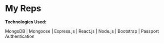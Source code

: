 # My Reps

**Technologies Used:**

MongoDB | Mongoose | Express.js | React.js | Node.js | Bootstrap | Passport Authentication
